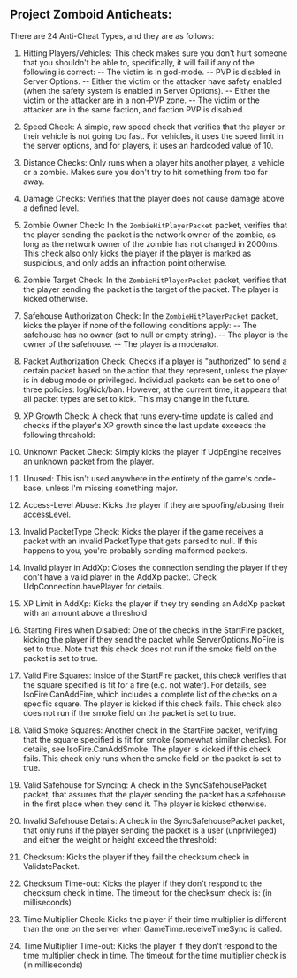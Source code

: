 ## Project Zomboid Anticheats:

There are 24 Anti-Cheat Types, and they are as follows:


1. Hitting Players/Vehicles:
   This check makes sure you don't hurt someone that you shouldn't be able to, specifically, it will fail if any of the following is correct:
   -- The victim is in god-mode.
   -- PVP is disabled in Server Options.
   -- Either the victim or the attacker have safety enabled (when the safety system is enabled in Server Options).
   -- Either the victim or the attacker are in a non-PVP zone.
   -- The victim or the attacker are in the same faction, and faction PVP is disabled.


2. Speed Check:
   A simple, raw speed check that verifies that the player or their vehicle is not going too fast. For vehicles, it uses the speed limit in the server options, and for players, it uses an hardcoded value of 10.


3. Distance Checks:
   Only runs when a player hits another player, a vehicle or a zombie. Makes sure you don't try to hit something from too far away.


4. Damage Checks:
   Verifies that the player does not cause damage above a defined level.


5. Zombie Owner Check:
   In the `ZombieHitPlayerPacket` packet, verifies that the player sending the packet is the network owner of the zombie, as long as the network owner of the zombie has not changed in 2000ms. This check also only kicks the player if the player is marked as suspicious, and only adds an infraction point otherwise.


6. Zombie Target Check:
   In the `ZombieHitPlayerPacket` packet, verifies that the player sending the packet is the target of the packet. The player is kicked otherwise.


7. Safehouse Authorization Check:
   In the `ZombieHitPlayerPacket` packet, kicks the player if none of the following conditions apply:
   -- The safehouse has no owner (set to null or empty string).
   -- The player is the owner of the safehouse.
   -- The player is a moderator.


8. Packet Authorization Check:
   Checks if a player is "authorized" to send a certain packet based on the action that they represent, unless the player is in debug mode or privileged.
   Individual packets can be set to one of three policies: log/kick/ban. However, at the current time, it appears that all packet types are set to kick. This may change in the future.


9. XP Growth Check:
   A check that runs every-time update is called and checks if the player's XP growth since the last update exceeds the following threshold:


10. Unknown Packet Check:
    Simply kicks the player if UdpEngine receives an unknown packet from the player.


11. Unused:
    This isn't used anywhere in the entirety of the game's code-base, unless I'm missing something major.


12. Access-Level Abuse:
    Kicks the player if they are spoofing/abusing their accessLevel.


13. Invalid PacketType Check:
    Kicks the player if the game receives a packet with an invalid PacketType that gets parsed to null.
    If this happens to you, you're probably sending malformed packets.


14. Invalid player in AddXp:
    Closes the connection sending the player if they don't have a valid player in the AddXp packet. Check UdpConnection.havePlayer for details.


15. XP Limit in AddXp:
    Kicks the player if they try sending an AddXp packet with an amount above a threshold


16. Starting Fires when Disabled:
    One of the checks in the StartFire packet, kicking the player if they send the packet while ServerOptions.NoFire is set to true.
    Note that this check does not run if the smoke field on the packet is set to true.


17. Valid Fire Squares:
    Inside of the StartFire packet, this check verifies that the square specified is fit for a fire (e.g. not water). For details, see IsoFire.CanAddFire, which includes a complete list of the checks on a specific square. The player is kicked if this check fails.
    This check also does not run if the smoke field on the packet is set to true.


18. Valid Smoke Squares:
    Another check in the StartFire packet, verifying that the square specified is fit for smoke (somewhat similar checks). For details, see IsoFire.CanAddSmoke. The player is kicked if this check fails.
    This check only runs when the smoke field on the packet is set to true.


19. Valid Safehouse for Syncing:
    A check in the SyncSafehousePacket packet, that assures that the player sending the packet has a safehouse in the first place when they send it. The player is kicked otherwise.


20. Invalid Safehouse Details:
    A check in the SyncSafehousePacket packet, that only runs if the player sending the packet is a user (unprivileged) and either the weight or height exceed the threshold:


21. Checksum:
    Kicks the player if they fail the checksum check in ValidatePacket.


22. Checksum Time-out:
    Kicks the player if they don't respond to the checksum check in time. The timeout for the checksum check is: (in milliseconds)


23. Time Multiplier Check:
    Kicks the player if their time multiplier is different than the one on the server when GameTime.receiveTimeSync is called.


24. Time Multiplier Time-out:
    Kicks the player if they don't respond to the time multiplier check in time. The timeout for the time multiplier check is (in milliseconds)